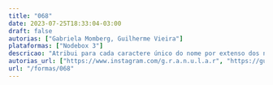 ```yaml
---
title: "068"
date: 2023-07-25T18:33:04-03:00
draft: false
autorias: ["Gabriela Momberg, Guilherme Vieira"]
plataformas: ["Nodebox 3"]
descricao: "Atribui para cada caractere único do nome por extenso dos números de 1 a 100 um valor numérico. A partir desse mapa de caracteres e valores desenha um gráfico para cada valor da contagem."
autorias_url: ["https://www.instagram.com/g.r.a.n.u.l.a.r", "https://guilhermevieira.info"]
url: "/formas/068"
---
```

